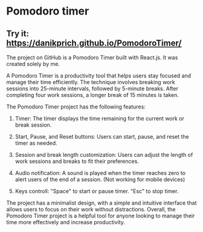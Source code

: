 # Pomodoro timer
## Try it: https://danikprich.github.io/PomodoroTimer/

The project on GitHub is a Pomodoro Timer built with React.js. It was created solely by me.

A Pomodoro Timer is a productivity tool that helps users stay focused and manage their time efficiently. The technique involves breaking work sessions into 25-minute intervals, followed by 5-minute breaks. After completing four work sessions, a longer break of 15 minutes is taken.

The Pomodoro Timer project has the following features:

1. Timer: The timer displays the time remaining for the current work or break session.

2. Start, Pause, and Reset buttons: Users can start, pause, and reset the timer as needed.

3. Session and break length customization: Users can adjust the length of work sessions and breaks to fit their preferences.

4. Audio notification: A sound is played when the timer reaches zero to alert users of the end of a session. (Not working for mobile devices)

5. Keys controll: "Space" to start or pause timer. "Esc" to stop timer.
  
The project has a minimalist design, with a simple and intuitive interface that allows users to focus on their work without distractions. Overall, the Pomodoro Timer project is a helpful tool for anyone looking to manage their time more effectively and increase productivity.
